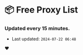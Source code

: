 # :package: Free Proxy List
### Updated every 15 minutes.

- Last updated: `2024-07-22 06:48`

:heart:

